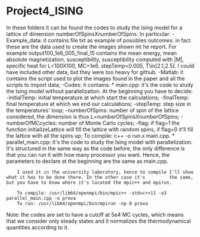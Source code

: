 # Project4_ISING

In these folders it can be found the codes to study the Ising model for a lattice of dimension numberOfSpinsXnumberOfSpins. In particular:
-Example_data: it contains file txt as example of possibles outcomes: in fact these are the data used to create the images shown int he report. For example output100_1e6_005_final_15 		contains the mean energy, mean absolute magnetization, susceptibility, susceptibility computed with |M|, specific heat for L=100X100, MC=1e6, stepTemp=0.005, T\in[2.1,2.5]. 			I could have included other data, but they were too heavy for github.
-Matlab: it contains the script used to plot the images found in the paper and all the scripts to import data;
-Codes: it contains:
	* main.cpp: it's the code to study the Ising model without parallelization. At the beginning you have to decide:
		-initialTemp: initial temperature at which start the calculations;
		-finalTemp: final temperature at which we end our calculations;
		-stepTemp: step size in the temperatures' loop;
		-numberOfSpins: number of spin of the lattice considered, the dimension is thus L=numberOfSpinsXnumberOfSpins;
		-numberOfMCcycles: number of Monte Carlo cycles;
		-flag: if flag=1 the function initializeLattice will fill the lattice with random spins, if flag=0 it'll fill the lattice 			with all the spins up;
		To compile: c++ -o run.x main.cpp.
	* parallel_main.cpp: it's the code to study the Ising model with parallelization. It's structured in the same way as the code 			before, the only difference is that you can run it with how many processor you want. Hence, the parameters to declare at the beginning are the same as main.cpp.

		I used it in the university laboratory, hence to compile I'll show what it has to be done there. In the other case it's 		the same, but you have to know where it's located the mpic++ and mpirun.

		To compile: /usr/lib64/openmpi/bin/mpic++ -std=c++11 -o3 parallel_main.cpp -o prova
		To run: /usr/lib64/openmpi/bin/mpirun -np 8 prova
Note: the codes are set to have a cutoff at 5e4 MC cycles, which means that we consider only steady states and it normalizes the thermodynamical quantities according to it.